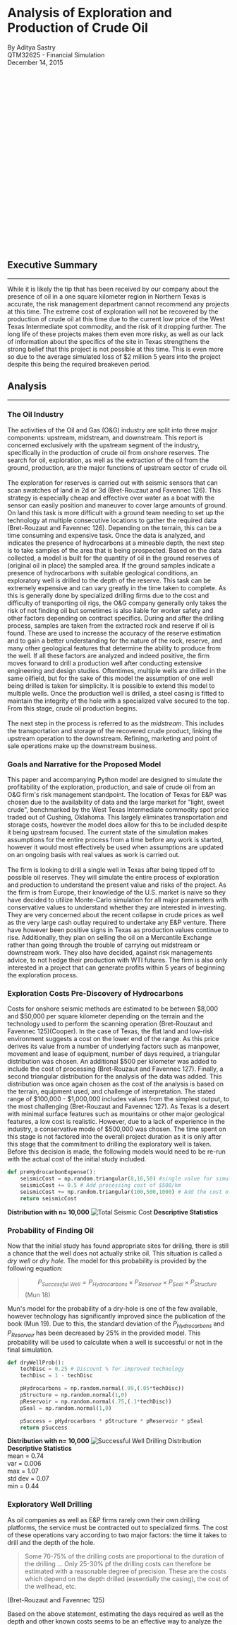 

<br><br><br><br><br><br><br><br><br><br>




<br><br><br>








# Analysis of Exploration and Production of Crude Oil











By Aditya Sastry <br>
QTM32625 - Financial Simulation <br>
December 14, 2015 <br><br><br><br><br><br><br><br><br><br><br><br><br><br><br><br><br><br><br><br><br><br><br><br><br>



## Executive Summary
------------
While it is likely the tip that has been received by our company about the presence of oil in a one square kilometer region in Northern Texas is accurate, the risk management department cannot recommend any projects at this time. The extreme cost of exploration will not be recovered by the production of crude oil at this time due to the current low price of the West Texas Intermediate spot commodity, and the risk of it dropping further. The long life of these projects makes them even more risky, as well as our lack of information about the specifics of the site in Texas strengthens the strong belief that this project is not possible at this time. This is even more so due to the average simulated loss of \$2 million 5 years into the project despite this being the required breakeven period. 

## Analysis
-------------
### The  Oil Industry
The activities of the Oil and Gas (O&G) industry are split into three major components: upstream, midstream, and downstream. This report is concerned exclusively with the upstream segment of the industry, specifically in the production of crude oil from onshore reserves. The search for oil, exploration, as well as the extraction of the oil from the ground, production, are the major functions of upstream sector of crude oil. <br><br>The exploration for reserves is carried out with seismic sensors that can scan swatches of land in 2d or 3d (Bret-Rouzaut and Favennec 126). This strategy is especially cheap and effective over water as a boat with the sensor can easily position and maneuver to cover large amounts of ground. On land this task is more difficult with a ground team needing to set up the technology at multiple consecutive locations to gather the required data (Bret-Rouzaut and Favennec 126). Depending on the terrain, this can be a time consuming and expensive task. Once the data is analyzed, and indicates the presence of hydrocarbons at a mineable depth, the next step is to take samples of the area that is being prospected. Based on the data collected, a model is built for the quantity of oil in the ground reserves of (original oil in place) the sampled area. If the ground samples indicate a presence of hydrocarbons with suitable geological conditions, an exploratory well is drilled to the depth of the reserve. This task can be extremely expensive and can vary greatly in the time taken to complete. As this is generally done by specialized drilling firms due to the cost and difficulty of transporting oil rigs, the O&G company generally only takes the risk of not finding oil but sometimes is also liable for worker safety and other factors depending on contract specifics. During and after the drilling process, samples are taken from the extracted rock and reserve if oil is found. These are used to increase the accuracy of the reserve estimation and to gain a better understanding for the nature of the rock, reserve, and many other geological features that determine the ability to produce from the well. If all these factors are analyzed and indeed positive, the firm moves forward to drill a production well after conducting extensive engineering and design studies. Oftentimes, multiple wells are drilled in the same oilfield, but for the sake of this model the assumption of one well being drilled is taken for simplicity. It is possible to extend this model to multiple wells. Once the production well is drilled, a steel casing is fitted to maintain the integrity of the hole with a specialized valve secured to the top. From this stage, crude oil production begins.<br><br>
The next step in the process is referred to as the *midstream*. This includes the transportation and storage of the recovered crude product, linking the upstream operation to the downstream. Refining, marketing and point of sale operations make up the downstream business.<br>


### Goals and Narrative for the Proposed Model

This paper and accompanying Python model are designed to simulate the profitability of the exploration, production, and sale of crude oil from an O&G firm's risk management standpoint. The location of Texas for E&P was chosen due to the availability of data and the large market for "light, sweet crude", benchmarked by the West Texas Intermediate commodity spot price traded out of Cushing, Oklahoma. This largely eliminates transportation and storage costs, however the model does allow for this to be included despite it being upstream focused. The current state of the simulation makes assumptions for the entire process from a time before any work is started, however it would most effectively be used when assumptions are updated on an ongoing basis with real values as work is carried out. <br><br>
The firm is looking to drill a single well in Texas after being tipped off to possible oil reserves. They will simulate the entire process of exploration and production to understand the present value and risks of the project. As the firm is from Europe, their knowledge of the U.S. market is naive so they have decided to utilize Monte-Carlo simulation for all major parameters with conservative values to understand whether they are interested in investing. They are very concerned about the recent collapse in crude prices as well as the very large cash outlay required to undertake any E&P venture. There have however been positive signs in Texas as production values continue to rise. Additionally, they plan on selling the oil on a Mercantile Exchange rather than going through the trouble of carrying out midstream or downstream work. They also have decided, against risk managements advice, to not hedge their production with WTI futures. The firm is also only interested in a project that can generate profits within 5 years of beginning the exploration process.
<br>

### Exploration Costs Pre-Discovery of Hydrocarbons
Costs for onshore seismic methods are estimated to be between \$8,000 and \$50,000 per square kilometer depending on the terrain and the technology used to perform the scanning operation (Bret-Rouzaut and Favennec 125)(Cooper). In the case of Texas, the flat land and low-risk environment suggests a cost on the lower end of the range. As this price derives its value from a number of underlying factors such as manpower, movement and lease of equipment, number of days required, a triangular distribution was chosen. An additional \$500 per kilometer was added to include the cost of processing (Bret-Rouzaut and Favennec 127). Finally, a second triangular distribution for the analysis of the data was added. This distribution was once again chosen as the cost of the analysis is based on the terrain, equipment used, and challenge of interpretation. The stated range of \$100,000 - \$1,000,000 includes values from the simplest output, to the most challenging (Bret-Rouzaut and Favennec 127). As Texas is a desert with minimal surface features such as mountains or other major geological features, a low cost is realistic. However, due to a lack of experience in the industry, a conservative mode of \$500,000 was chosen. The time spent on this stage is not factored into the overall project duration as it is only after this stage that the commitment to drilling the exploratory well is taken. Before this decision is made, the following models would need to be re-run with the actual cost of the initial study included.


```python
def preHydrocarbonExpense():
	seismicCost = np.random.triangular(8,16,50) #single value for simulation
	seismicCost += 0.5 # Add processing cost of $500/km
	seismicCost += np.random.triangular(100,500,1000) # Add the cost of analysis of the data
	return seismicCost
```

**Distribution with  n= 10,000**
![Total Seismic Cost](http://i.imgur.com/fHKxZNU.png?1)
**Descriptive Statistics**<br>

### Probability of Finding Oil
Now that the initial study has found appropriate sites for drilling, there is still a chance that the well does not actually strike oil. This situation is called a *dry well* or *dry hole.* The model for this probability is provided by the following equation:
> $$ P_{Successful\ Well} = P_{Hydrocarbons} \times P_{Reservoir} \times P_{Seal} \times P_{Structure} $$ (Mun 18)

Mun's model for the probability of a dry-hole is one of the few available, however technology has significantly improved since the publication of the book (Mun 19). Due to this, the standard deviation of the $P_{Hydrocarbons}$ and $P_{Reservoir}$ has been decreased by 25% in the provided model. This probability will be used to calculate when a well is successful or not in the final simulation.


```python
def dryWellProb():
	techDisc = 0.25 # Discount % for improved technology
	techDisc = 1 - techDisc

	pHydrocarbons = np.random.normal(.99,(.05*techDisc))
	pStructure = np.random.normal(1,0)
	pReservoir = np.random.normal(.75,(.1*techDisc))
	pSeal = np.random.normal(1,0)

	pSuccess = pHydrocarbons * pStructure * pReservoir * pSeal
	return pSuccess
```

**Distribution with  n= 10,000**
![Successful Well Drilling Distribution](https://i.imgur.com/lvgAsjR.png)
**Descriptive Statistics**<br>
mean = 0.74 <br>
var = 0.006<br>
max = 1.07<br>
std dev = 0.07<br>
min = 0.44

### Exploratory Well Drilling
As oil companies as well as E&P firms rarely own their own drilling platforms, the service must be contracted out to specialized firms.
The cost of these operations vary according to two major factors: the time it takes to drill and the depth of the hole.

> Some 70-75% of the drilling costs are proportional to the duration of the drilling ... Only 25-30% pf the drilling costs can therefore be estimated with a reasonable degree of precision. These are the costs which depend on the depth drilled (essentially the casing), the cost of the wellhead, etc.

(Bret-Rouzaut and Favennec 125)

Based on the above statement, estimating the days required as well as the depth and other known costs seems to be an effective way to analyze the cost of the well. Contracts for drilling are generally quoted at a *dayrate* rather than a lump-sum value, however the latter case does occur in special situations (Pulsipher).

#### Drilling Time
Estimations of onshore drilling have a range of 20 days to 120 days based on examining Bret-Rouzaut and Favennec's estimates as well as the Energen2015 annual report (Bret-Rouzaut and Favennec 128). This variability is often due to geographical challenges and hazards as well as somewhat frequent delays that occur. As Texas, specifically West and North Texas where oil is relatively abundant, the assumption that there are not major geographical or geological challenges is made. Due to this, a normal distribution with $\mu = 60\  days,\ \sigma = 7\ days$ was chosen. The assumption that projects that do not face significant delays have a 95.45% chance of being completed +/- two weeks of the 60 day estimate seems reasonable based on collected data.<br><br>
However, as there are "frequent" delays, a number that is not explicitly quantified in any of the literature reviewed, a penalty period must be added in a certain number of cases. Based on capital budgeting projects from other industries, the assumed frequency of significant delays (exceeding the included two week margin) is assumed at 15% of projects. In the case of a delay, a duration of three to six weeks is chosen uniformly due to the number of possible issues that could lead to an unpredictable range of delays.


```python
def expDrillTime():
	pDelay = 0.15 # Probability of a significant delay
	projectTime = np.random.normal(60, 7) # Base drilling time in days
	if np.random.random()>= (1-pDelay): # Delay occurs
		projectTime += np.random.random_integers(21, 42) # Penalty duration added
	return projectTime # Total drilling time
```

**Distribution with  n= 10,000**
![Distribution of Drill Time](https://i.imgur.com/ldEuoNf.png?1)
**Descriptive Statistics**<br>
var = 182.83<br>
max = 121.44<br>
min = 35.91<br>
std dev = 13.52<br>
mean = 64.66

#### Drilling Depth
There are a few quantitative models for estimating drilling depth based on a number of geological factors. Rather than crudely estimating these parameters, forecasting the drilling depth in the United States for exploratory Oil wells based on the U.S. Energy Information Administration (EIA) reports seemed more reliable. With either industry data or experimental results, using geological simulation would very likely result in a more accurate outcome however neither were available at the time of this report.
<br><br>
The EIA provides average well depths for a number of parameters including the type of resource such as oil or natural gas, as well as the three types of wells: dry, exploratory, and development. Last updated in August 2015, data from 1949 to 2008 is provided for the depth of exploratory oil wells (“Average Depth of Crude Oil and Natural Gas Wells.”). A simple linear regression of the coded year, 1-60 rather than 1949-2008, as the independent variable with the depth of wells as the dependent variable yields a strong explanatory model. With an $R^2$ value of 83.79% and P-Values significant at $\alpha = 0.05$ for both the slope and intercept, the least squares regression appears to be a strong fit. This equation was then used to forecast for well depth in the year 2016, the estimated completion year of the Texas project.


```python
def forecastDepth(year):
	wb = load_workbook('EIA_Report.xlsx') #EIA data
	dataSheet = wb['data'] # Cells D4:D63 contain the time series
	exploratoryDepths = []
	for i in range(60): # Extract data into python
		exploratoryDepths.append(int(dataSheet['D'+ str(i+4)].value))
	x = [i+1.0 for i in range(60)] # Build 1-60 for LSRL X values
	y = exploratoryDepths
	x = np.array(x)
	y = np.array(y)
	A = np.vstack([x,np.ones(len(x))]).T
	m, c = np.linalg.lstsq(A,y)[0]  # Where m = b1, c = b0
	return [(c + m*(year-1948)),(c + m*(year-1948))+1.96*(1013.568999323128/np.sqrt(60)),(c + m*(year-1948))-1.96*(1013.568999323128/np.sqrt(60))]
```

**Regression Fit**
![LSRL Fit](http://imgur.com/A5R8VMe.png?1)
**Metrics**<br>
Slope = 53.57<br>
Intercept = 4433.00<br>
$R^2$ = 83.78%<br>
Standard Error = 415.06<br>
P Value of Slope = $1.93 \times 10^{-44}$<br>
P Value of Intercept = $1.38 \times 10^{-24}$

**Forecast**<br>
2016 Point Forecast = 8075.97 ft<br>
95% Interval Assuming Normality = {7819.50 ft,8332.44 ft}

#### Logging
During the process and after the exploratory well is drilled, the extracted mud as well as contents of the well is scientifically tested on an ongoing basis for hydrocarbons and various properties of the surrounding geology. The cost driver for this operation is simplified to a price per meter drilled at a rate of \$150 - \$200 per meter (Bret-Rouzaut and Favennec 130). This is simulated below based on two uniform distributions, the depth based on the confidence interval, and the cost based on the price estimate discussed above.


```python
def loggingCost():
	depth = np.random.uniform(wellDepthL,wellDepthH) # Didn't call forecastDepth() since the year isn't changing currently
	cost = np.random.uniform(150,200)
	return (cost*(depth*0.3048))/1000 # convert to meters, and stay in 1000s of dollars
```

**Distribution with  n= 10,000**
![Logging Cost](http://imgur.com/h2euTuJ.png?1)
**Descriptive Statistics**<br>
mean = 430.62 <br>
max = 507.00 <br>
min = 358.00 <br>
var = 1331.10 <br>
std dev = 36.48 <br>

### Simulating Exploration Cost
Now that a model for the cost drivers, probabilities, and some of the costs are established, a Monte Carlo simulation can be developed. The following model will be the basis of the trials
$$  Cost_{Exploration} = Cost_{Pre-Discovery} + (Binary_{Dry\ Well} \times Cost_{Dry\ Well}) + (Drill\ Time \times Cost_{Daycost}) + Cost_{Logging} + (Binary_{Blowout} \times Cost_{Blowout})$$ 
#### Blowout Probability
Despite the safety advances in the industry, oilfield engineering and services remain as some of the most dangerous jobs in America. This is due to hazardous machinery, working conditions, and the chance of blowouts. The probability of a blowout must be included in the model as they do occur with some frequency. The Alberta Energy and Utilities Board provides the frequency of onshore drilling blowouts as $4.9 \times 10^{-4}$ per well drilled (“Blowout Frequencies.”). This includes both exploratory and development wells. As this is not a development well and there is no oil being extracted, the cost would be related to equipment damage and personal injury. Due to this, a uniform distribution from \$1-$10 million was chosen. This number is low as the contracting out of the drilling limits the liability exposure of the oil producing firm.


```python
def disaster():
	if np.random.random()*100000 <= 49:
		return True
	else:
		return False
```

#### Simulation Parameters
Due to the low probability of blowouts, 100,000 iterations are used. This should result in approximately 49 blowouts.


```python
cExploration = [] # Cost of Exploration
cPreDiscover = [] # Pre-discovery costs
cDryWell = [] # Dry well cost
cDrill = [] # Drilling cost
cLogging = [] # Logging cost
cBlowout = [] # Blowout cost

numDryHole = 0 # Number of dry holes simulated
numBlowOut = 0 # Number of blowouts simulated
for i in range(100000): # 100,000 iterations
	drillTime = expDrillTime()
	dayCost = drillDaycost()
	cPreDiscover.append(preHydrocarbonExpense())
	blowout = disaster()
	blowoutExpense = np.random.uniform(1000,10000)
	if np.random.random() < dryWellProb():
		cDryWell.append(0)
		cDrill.append(drillTime*dayCost)
		cLogging.append(loggingCost())
	else:
		cDryWell.append(drillTime*dayCost*0.75)
		cDrill.append(0)
		cLogging.append(0)
		numDryHole += 1
	if blowout:
		cBlowout.append(blowoutExpense)
		numBlowOut += 1
	else:
		cBlowout.append(0)
	cExploration.append(cPreDiscover[i]+cDryWell[i]+cDrill[i]+cLogging[i]+cBlowout[i])
```

**Results**
![Imgur](http://i.imgur.com/E22x1kf.png?1)<br>
**Descriptive Statistics of Total Cost** <br><br>
min: 691.92<br> mean: 1988.20<br> max: 11747.77<br> std dev: 468.40<br> var: 219401.02

** Analysis**

90% of the Total Cost falls below \$2,563,143, however the maximum value is nearly $12 million. This is due to the occurrence of blowouts that incur a significant cost. This risk could bankrupt the company if it is not managed during the exploratory drilling process. The right skewed nature of the total cost is a positive sign as the cost is more likely to fall in the fat left tail. Subtracting the total cost from the present value of production profits will give the total project value.

### Prospect evaluation, how much Oil is there?
The standard model for prospect evaluation of onshore oil reserves is the *Original Oil In Place* (OOIP):
$$ N = \frac{7758Ah\phi(1-S_w)}{B_{oi}}\ \times\ E $$
Where:<br> $A$ = reservoir area (Acres) <br> $h$ = thickness (Feet) <br> $\phi$ = Porosity REF <br> $S_w$ = Water Saturation <br> $B_{oi}$ = Formation volume factor <br> $E$ = Recovery Factor<br><br>

(Sustakoski and Morton-Thompson 513)

As these are specific to observed soil samples and analysis of drilled mud, a function to output this value has been written; however, for the scope of this report a simplified model will be used. As there is a 5 year cap on breaking even, the model will only use the production duration calculated below to asses this project under the assumption that there is more oil than can be extracted in 5 years - (exploration + production). The data available on porosity and other factors seems to be rarely published, or behind a paywall and any kind of distributional analysis seems to be absent. Some example simulations exist, however they seem to have entirely fabricated data. 
### Production Duration
Due to the fact that a time limit has been imposed on the project, the model will assume that the entire reserve of the well will not be exhausted in the given timeframe. The lifetime production of an oil well is constantly decreasing at a growing rate as the pressure and volume decreases. The standard equation to model this is the exponential decline function ("Traditional Decline Curve Analysis"):$$q_t\ =\ q_ie^{-Dt}$$<br>
Where:<br>$q_t\ =\ Rate\ of\ production\ at\ time\ t$<br>$q_i\ =\ Initial\ rate\ of\ production$<br>$D\ =\ decline\ rate\ \% $<br>$t\ =\ time$
<br><br>
To model this, a further simulation will be used based on the following table from Oil and Gas Monitor, except with the start dates being sampled from the exploration simulation ("Risk Analysis and Oil Production Curves"): <br>

|Factor|Distribution   | Low | Mode  | High  |
|---|---|---|---|---|
| qi  | Lognormal<br>(10%,50%,90%)  |90   | 100  |125   |
| D  | Beta  |0.5%   |1%   | 7.5%  |
| Minimum  | Constant  | 20  | 20  | 20  |
<br>
As this data was provided in Low, Mode, High format, triangular distributions will be fitted to best match the CDF of the suggest distributions. While this is not ideal, it does drastically decrease the positive tail probabilities while still capturing the majority of the negative tail making it more conservative. Based on visual analysis of the distributions, the following table is used.
<br>

|Factor|Distribution   | Low | Mode  | High  |
|---|---|---|---|---|
| qi  | Triangular  |85   | 98  |128   |
| D  | Triangular  |0.5%   |1.2%   | 5%  |
| Minimum  | Constant  | 20  | 20  | 20  |
<br>


```python
def prodQt(t):
	qi = np.random.triangular(85,96,125)
	D = np.random.triangular(0.005,0.012, 0.05)
	minimum = 20.0
	qt = qi*exp(-1*D*t)
	return qt
```

**Example Exponential Production Curve n = 2 years (480 production days)**
![Imgur](http://i.imgur.com/nRs6Ny3.png?1)
Barrel output per day reaches minimum value of 20 and stabilizes

### Future Value of Oil
The West Texas Intermediate (WTI) commodity spot price will be used to benchmark the value of produced crude. Numerous quantitative and analytical models have been used to forecast the price of the commodity, however due to the recent collapse of the price of the asset, there is a great deal of uncertainty. Traditional econometric time series models such as auto-regressive moving-average models are unlikely to perform favorably despite being considered the most accurate in the short and medium term (Behmiri and Manso 32). Financial models using future prices to estimate changes in spot prices has historically shown that future prices are not efficiently priced, rather than having predictive power over spot prices (Behmiri and Manso 35). Models that rely on economic data would seemingly have the best accuracy in a market so heavily impacted by supply/demand shifts and global manipulation of prices. Factoring in OPEC behavior, EIA reports GDP, and other economic variables has been tested but is most effective with an analytical neural network (ANN) (Behmiri and Manso 39). ANNs seem to outperform econometric models in long term forecasts as well (Behmiri and Manso 41).
<br>
![Imgur](http://i.imgur.com/xOIGwvr.png?1)
<br>
There is an ongoing economic debate about whether the build in prices from 2004 to 2014 was irrational, and the price drop in late 2014 is the return to rational prices. Due to the recent nature of the price drop and the lack of literature on the current state of the asset, I will be using a geometric random walk to simulate the price process of crude oil during the production phase. Arguments exist for both mean reverting and random walk models for oil, however the current situation calls for a conservative approach in forecasting. This is why a geometric random walk was chosen rather than a mean reverting process.
<br>
![Imgur](http://i.imgur.com/O6IN8Pp.png)
<br>


```python
apiKey = "JqjPBo2L93BKkEh3fEo2"
#wtiData = q.get("EIA/PET_RWTC_D", authtoken=apiKey) # pull in data from the EIA on spot price of WTI via Quandl
#wtiData.to_excel('WTI.xlsx', 'wti') # store it so I don't exceed my 50 api call limit
wtiData = p.read_excel('WTI.xlsx','wti', index_col= None, na_values = ['NA'])
wtiData = p.DataFrame(wtiData)
wtiData = wtiData.set_index('Date')
wtiShort = wtiData['2014-12-25':'2015-11-29'].values # Conver to Numpy array for iterating

for i in wtiShort:
	last = 0
	count = 0
	logDiff = []
	if count == 0:
		count += 1
		last = i
	elif count > 0:
		logDiff.append(np.log(i/last))
		last = i
	else:
		print("Diffing error")
		break

sigma = np.std(logDiff)
print("Sigma = " + str(sigma))
mu = np.mean(logDiff) + (0.5*sigma)**2
print("Mu = " + str(mu))

def gmr(mu, sigma, s, t, dt):
	n = round(t/dt)
	t = np.linspace(0,t,n)
	w = np.random.standard_normal(size = n)
	w = np.cumsum(w)*np.sqrt(dt)
	x = (mu-0.5*sigma**2)*t + sigma*w
	s = s*np.exp(x)
	return np.array(s)

def makeWalks(itr, mu, sigma, s, t, dt):
	randwalk = np.array([])
	randwalk = gmr(mu, sigma, s, t, dt)
	for i in range(itr-1):
		randwalk =np.column_stack((randwalk, gmr(mu, sigma, s, t, dt)))
	return randwalk
```

**100 Day n = 5 GMR Simulation**
![Imgur](http://i.imgur.com/MAH84dK.png)
**100 Day n = 500 GMR Simulation**
![Imgur](http://i.imgur.com/YUxInH8.png)
<br>
All the values are stored in an array so any oil produced can be marked to market at the appropriate day and discounted. This model assumes that oil is only produced and sold during trading days, not Saturday or Sunday. To add this would simply involve duplicating Friday values for the following two periods. Additionally it assumes that produced crude is being sold at daily closing prices, not intraday prices.

### Cost of Oil
A triangular distribution was used once more for the cost of oil per barrel as the only current data found on onshore crude production listed a minimum, maximum and average cost with minimal accompanying data (Ro). 


```python
def prodCostBarrel():
	return np.random.triangular(22,51,72)
```

### Bringing it All Together: Analysis of the Drilling Opportunity
To simulate the value of the drilling project, the following expressions were used in each simulation.


$ t\ =\ (5\ \times\ 240)\ -\ exploration\ drilling\ time\ -\ production\ drilling\ time $

$ Production\ Revenue\ = \sum_{n=1}^{t}\ \frac{Q_n\ \times\ P_n}{(1+r)^n} $

$ Production\ Cost\ = \sum_{n=1}^{t}\ \frac{Q_n\ \times\ C_n}{(1+r)^n} $

$ Production\ PL\ = \sum_{n=1}^{t}\ \frac{(Q_n\ \times\ P_n) - (Q_n\ \times\ C_n)}{(1+r)^n} $

$ Project\ Revenue\ =\ Production\ PL\ -\ Exploration\ Cost $

Where:

Q = Quantity of Oil Produced

P = Price of WTI per barrel

C = Cost of extraction per barrel

r = 0.0061 (Risk-free rate adjusted to daily)

Due to issues with the Python compiler being used, 1,000 simulations were run instead of the ideal 10,000 or more. Despite this, blowouts and dry wells were represented in the data set. 

![Imgur](http://i.imgur.com/BEO9FQw.png?1)

The first and most apparent conclusion from the simulation is that the firm should absolutely not pursue a well drilling project. In no simulation does the company make money, instead there is an average expected loss of \$2,035,980. The firm stands a 10\% chance of losing more than \$2,632,737 and A 90\% chance of losing over \$1,389,944. Due to the current price of oil even the production segment, the profit driver, loses money in over 70 \% of simulations. This became even clearer when the simulation was run again (shown below) with a starting WTI price of \$100 per barrel instead of the \$40.1 used in the real simulation. The extreme project P&L minimum values in excess of $5 million are due to blowouts, and would exist regardless of market conditions and does not impact our current assessment.<br>
![Imgur](http://i.imgur.com/kuayslz.png?1)<br>
Before the 2014 crash in Oil prices, \$80-\$100 was often thought to be the steady price of oil. Due to this, a number of oil companies likely used high expected prices and paths for risk management and budgeting, explaining the recent number of cancelled projects and layoffs in the E&P industry. The large number of iterations with a value of 0 is due to there being no production cost when a dry well is found. While in most economic climates, a dry well being found would be a poor outcome, currently it is favorable compared to actual production. The incredible cost of exploration means that any project that continues into production must produce a very large quantity of oil, over a long period of time, to break even. As production quantity drops over time and revenues are discounted in the above model, the production time must increase drastically to result in a noticeable increase in profit. While the assumptions used in the simulation are conservative and likely to change over time, updating the values over the process of E&P as well as using more accurate estimates could paint a more optimistic picture. At this time however, the recommendation to the firm is to cease all new exploration and production operations.


```python
for i in range(1000):
	#Vars
	### EXPLORATION ###
	exDrillTime = expDrillTime()
	dayCost = drillDaycost()
	cPreDiscover.append(preHydrocarbonExpense())
	if np.random.random() < dryWellProb():
		cDryWell.append(exDrillTime*dayCost*0.75) # Only drilling time, no analysis with a discount for less processing and other costs
		cDrill.append(0)
		cLogging.append(0)
		dryWell = True
	else:
		`
		cDrill.append(exDrillTime*dayCost)
		cLogging.append(loggingCost())
		numDryHole += 1
		dryWell = False
	blowout = disaster()
	blowoutExpense = np.random.uniform(1000,10000)
	if blowout:
		cBlowout.append(blowoutExpense)
		numBlowOut += 1
	else:
		cBlowout.append(0)
	#if i > 0:
	cExploration.append(cPreDiscover[i]+cDryWell[i]+cDrill[i]+cLogging[i]+cBlowout[i])

	### PRODUCTION ###
	if not dryWell:
		prodCost = prodCostBarrel()
		prodDrillTime = expDrillTime()
		timeRemaining = int(np.floor((5*240) - (exDrillTime + prodDrillTime))) # 5 years - exploration and production drill time
		randomWalk = gmr(40.3, timeRemaining, 1) # Generate spot oil prices for time remaining days
		# Arrays to be reset each simulation
		qProd =[]
		revProd = []
		cProd = []
		netProd = []
		oilVal = []
		for x in range(timeRemaining):
			prodQ = prodQt(i+1)
			qProd.append(prodQ)
			revProd.append(randomWalk[x]*prodQ)
			cProd.append(prodQ*prodCost)
			netProd.append(revProd[x]-cProd[x])
			oilVal.append(randomWalk[x])
		npvProd.append(np.npv(dailyRate, netProd))
		NPVcProd.append(np.npv(dailyRate, cProd))
		NPVrevProd.append(np.npv(dailyRate, revProd))
		SUMqProd.append(np.sum(qProd))
		npvOilVal.append(np.npv(dailyRate, oilVal))
		finalRev.append(np.npv(dailyRate, netProd)-1000.0*(cPreDiscover[i]+cDryWell[i]+cDrill[i]+cLogging[i]+cBlowout[i]))
	else:
		finalRev.append(-1000.0*(cPreDiscover[i]+cDryWell[i]+cDrill[i]+cLogging[i]+cBlowout[i]))
		npvProd.append(0)
```


## Appendix
------
** Simulation Results **
<br>*Format:*
<br>Name
<br>{Descriptive Statistics}
<br>[Percentiles]
<br>
<br>Pre Discovery
<br>{'mean': 562.03926603371247, 'std dev': 188.8102373815004, 'max': 1002.736354673645, 'var': 35649.305740058531, 'min': 134.<br>09206779667483}
<br>['10: 316.061217604', '20: 396.284903526', '30: 459.418153416', '40: 506.730084727', '50: 556.792664327', '60: 605.322845165', <br>'70: 668.409878583', '80: 734.188122264', '90: 823.836450267']
<br>Dry Well
<br>{'mean': 223.89129296051036, 'std dev': 398.68431853822466, 'max': 1587.3717803736035, 'var': 158949.18584828859, 'min': 0.0}
<br>['10: 0.0', '20: 0.0', '30: 0.0', '40: 0.0', '50: 0.0', '60: 0.0', '70: 0.0', '80: 717.262476505', '90: 889.444560622']
<br>Number of Dry Holes: 252
<br>Drilling Cost
<br>{'mean': 891.93995361879706, 'std dev': 571.26439707928023, 'max': 2447.8439782889777, 'var': 326343.01137035352, 'min': 0.0}
<br>['10: 0.0', '20: 0.0', '30: 871.092968943', '40: 967.159532969', '50: 1046.22947771', '60: 1103.50965817', '70: 1186.42701256', <br>'80: 1305.39326872', '90: 1529.91690756']
<br>Logging Cost
<br>{'mean': 321.95135055281793, 'std dev': 189.59599887558517, 'max': 504.54455695548518, 'var': 35946.642789630889, 'min': 0.0}
<br>['10: 0.0', '20: 0.0', '30: 377.68827432', '40: 393.450397835', '50: 406.523574394', '60: 423.789512314', '70: 441.451911716', <br>'80: 459.880763914', '90: 478.408375147']
<br>Blowout Expense
<br>{'mean': 0.0, 'std dev': 0.0, 'max': 0, 'var': 0.0, 'min': 0}
<br>['10: 0.0', '20: 0.0', '30: 0.0', '40: 0.0', '50: 0.0', '60: 0.0', '70: 0.0', '80: 0.0', '90: 0.0']
<br>Number of Blowouts: 0
<br>Total Cost
<br>{'mean': 1999.8218631658376, 'std dev': 452.12613896222518, 'max': 3394.5342751554631, 'var': 204418.04553288937, 'min': 802.<br>0887645307015}
<br>['10: 1387.44243615', '20: 1602.20589428', '30: 1776.39849354', '40: 1923.98636223', '50: 2020.78120996', '60: 2114.00663996', <br>'70: 2225.13299659', '80: 2353.22673226', '90: 2563.14352962']
<br>Production Quantity
<br>{'mean': 24593.783221369689, 'std dev': 11558.757286696486, 'max': 107773.52020511097, 'var': 133604870.0127591, 'min': 19900.0}
<br>['10: 20840.8543773', '20: 21170.644232', '30: 21360.0', '40: 21480.0', '50: 21580.0', '60: 21660.0', '70: 21780.0', '80: 21960.<br>0', '90: 26810.6967839']
<br>Production Cost
<br>{'mean': 180600.56475079348, 'std dev': 89526.527435297045, 'max': 927942.20158407593, 'var': 8014999114.6229935, 'min': <br>74762.47083026031}
<br>['10: 111751.993359', '20: 128641.417331', '30: 145726.607828', '40: 154543.310252', '50: 165544.399775', '60: 176204.819702', <br>'70: 188825.159778', '80: 202534.218156', '90: 225300.235761']
<br>Production Revenue
<br>{'mean': 132260.21472351087, 'std dev': 77997.174157468035, 'max': 901850.11987878103, 'var': 6083559176.5503998, 'min': 56270.<br>076099441714}
<br>['10: 83366.2128816', '20: 90172.0997635', '30: 98233.9558192', '40: 105556.742014', '50: 114716.497777', '60: 122105.174426', <br>'70: 132899.933516', '80: 150190.425672', '90: 179284.418118']
<br>Production P&L
<br>{'mean': -36158.581820407388, 'std dev': 58006.559466172577, 'max': 450093.43988665711, 'var': 3364760941.1026158, 'min': -433560<br>.09068986354}
<br>['10: -103067.831768', '20: -80086.6217162', '30: -59643.6336856', '40: -44230.2948473', '50: -27351.5067762', '60: <br>-6398.83127636', '70: 0.0', '80: 0.0', '90: 9850.64743371']
<br>Oil Value
<br>{'mean': 5704.8686312025193, 'std dev': 1445.7371974868429, 'max': 11594.257227718441, 'var': 2090156.0441971105, 'min': <br>2813.5038049720865}
<br>['10: 4062.83022011', '20: 4459.96297224', '30: 4827.41001581', '40: 5163.56302879', '50: 5511.58861644', '60: 5814.4463779', <br>'70: 6203.08727534', '80: 6759.53262447', '90: 7656.72316838']
<br>Project Revenue
<br>{'mean': -2035980.4449862451, 'std dev': 470728.54406257899, 'max': -802088.76453070145, 'var': 221585362195.27536, 'min': <br>-3393967.5004291041}
<br>['10: -2632737.84894', '20: -2408686.40792', '30: -2270802.29861', '40: -2170765.64786', '50: -2063421.80385', '60: <br>-1945886.96034', '70: -1800935.04599', '80: -1625987.55222', '90: -1389944.37319']


# Bibliography

<div style="line-height: 2; padding-left: 2em; text-indent:-2em;" class="csl-bib-body">
  <div class="csl-entry">“Average Depth of Crude Oil and Natural Gas Wells.” 31 Aug. 2015. Web.</div>
  <span class="Z3988" title="url_ver=Z39.88-2004&amp;ctx_ver=Z39.88-2004&amp;rfr_id=info%3Asid%2Fzotero.org%3A2&amp;rft_val_fmt=info%3Aofi%2Ffmt%3Akev%3Amtx%3Adc&amp;rft.type=document&amp;rft.title=Average%20Depth%20of%20Crude%20Oil%20and%20Natural%20Gas%20Wells&amp;rft.publisher=U.S.%20Energy%20Information%20Administration&amp;rft.identifier=https%3A%2F%2Fwww.eia.gov%2Fdnav%2Fpet%2Fpet_crd_welldep_s1_a.htm&amp;rft.date=2015-08-31"></span>
  <div class="csl-entry">Behmiri, Niaz B., and José R. Pires Manso. “Crude Oil Price Forecasting Techniques: A Comprehensive Review of Literature.” Web.</div>
  <span class="Z3988" title="url_ver=Z39.88-2004&amp;ctx_ver=Z39.88-2004&amp;rfr_id=info%3Asid%2Fzotero.org%3A2&amp;rft_val_fmt=info%3Aofi%2Ffmt%3Akev%3Amtx%3Adc&amp;rft.type=document&amp;rft.title=Crude%20Oil%20Price%20Forecasting%20Techniques%3A%20a%20Comprehensive%20Review%20of%20Literature&amp;rft.publisher=Chartered%20Alternative%20Investment%20Analyst%20Association&amp;rft.identifier=https%3A%2F%2Fwww.caia.org%2Fsites%2Fdefault%2Ffiles%2F3.RESEARCH%2520REVIEW.pdf&amp;rft.aufirst=Niaz%20B.&amp;rft.aulast=Behmiri&amp;rft.au=Niaz%20B.%20Behmiri&amp;rft.au=Jos%C3%A9%20R.%20Pires%20Manso"></span>
  <div class="csl-entry">“Blowout Frequencies.” Mar. 2010. Web.</div>
  <span class="Z3988" title="url_ver=Z39.88-2004&amp;ctx_ver=Z39.88-2004&amp;rfr_id=info%3Asid%2Fzotero.org%3A2&amp;rft_val_fmt=info%3Aofi%2Ffmt%3Akev%3Amtx%3Adc&amp;rft.type=document&amp;rft.title=Blowout%20Frequencies&amp;rft.publisher=OGP&amp;rft.identifier=http%3A%2F%2Fwww.ogp.org.uk%2Fpubs%2F434-02.pdf&amp;rft.date=2010-03"></span>
  <div class="csl-entry">Bret-Rouzaut, Nadine, and Jean-Pierre Favennec. <i>Oil and Gas Exploration and Production: Reserves, Costs, Contracts</i>. Editions TECHNIP, 2011. Print.</div>
  <span class="Z3988" title="url_ver=Z39.88-2004&amp;ctx_ver=Z39.88-2004&amp;rfr_id=info%3Asid%2Fzotero.org%3A2&amp;rft_id=urn%3Aisbn%3A978-2-7108-0975-3&amp;rft_val_fmt=info%3Aofi%2Ffmt%3Akev%3Amtx%3Abook&amp;rft.genre=book&amp;rft.btitle=Oil%20and%20Gas%20Exploration%20and%20Production%3A%20Reserves%2C%20Costs%2C%20Contracts&amp;rft.publisher=Editions%20TECHNIP&amp;rft.aufirst=Nadine&amp;rft.aulast=Bret-Rouzaut&amp;rft.au=Nadine%20Bret-Rouzaut&amp;rft.au=Jean-Pierre%20Favennec&amp;rft.date=2011&amp;rft.tpages=328&amp;rft.isbn=978-2-7108-0975-3&amp;rft.language=en"></span>
  <div class="csl-entry">Charpentier, Ronald R., and T.R. Klett. “A Monte Carlo Simulation Method for the Assessment of Undiscovered, Conventional Oil and Gas.” 2008. Web.</div>
  <span class="Z3988" title="url_ver=Z39.88-2004&amp;ctx_ver=Z39.88-2004&amp;rfr_id=info%3Asid%2Fzotero.org%3A2&amp;rft_val_fmt=info%3Aofi%2Ffmt%3Akev%3Amtx%3Adc&amp;rft.type=document&amp;rft.title=A%20Monte%20Carlo%20Simulation%20Method%20for%20the%20Assessment%20of%20Undiscovered%2C%20Conventional%20Oil%20and%20Gas&amp;rft.publisher=U.S.%20Geological%20Survey&amp;rft.identifier=https%3A%2F%2Fpubs.er.usgs.gov%2Fpublication%2Fpp171326&amp;rft.aufirst=Ronald%20R.&amp;rft.aulast=Charpentier&amp;rft.au=Ronald%20R.%20Charpentier&amp;rft.au=T.R.%20Klett&amp;rft.date=2008"></span>
  <div class="csl-entry">Cooper, N.M. “The Value Of 3d Seismic In Today’s Exploration Environment&nbsp; – In Canada And Around The World.” : n. pag. Print.</div>
  <span class="Z3988" title="url_ver=Z39.88-2004&amp;ctx_ver=Z39.88-2004&amp;rfr_id=info%3Asid%2Fzotero.org%3A2&amp;rft_val_fmt=info%3Aofi%2Ffmt%3Akev%3Amtx%3Adc&amp;rft.type=document&amp;rft.title=The%20Value%20Of%203d%20Seismic%20In%20Today%E2%80%99s%20Exploration%20Environment%20%20%E2%80%93%20In%20Canada%20And%20Around%20The%20World&amp;rft.aufirst=N.M.&amp;rft.aulast=Cooper&amp;rft.au=N.M.%20Cooper"></span>
  <div class="csl-entry">Duara, Nigel. “In West Texas Oil Boomtowns, ‘the End Is near.’” <i>latimes.com</i>. N.p., 3 Mar. 2015. Web. 3 Dec. 2015.</div>
  <span class="Z3988" title="url_ver=Z39.88-2004&amp;ctx_ver=Z39.88-2004&amp;rfr_id=info%3Asid%2Fzotero.org%3A2&amp;rft_val_fmt=info%3Aofi%2Ffmt%3Akev%3Amtx%3Adc&amp;rft.type=webpage&amp;rft.title=In%20West%20Texas%20oil%20boomtowns%2C%20'the%20end%20is%20near'&amp;rft.description=Fear%20blew%20in%20fierce%20over%20a%20patch%20of%20West%20Texas%20late%20last%20year%2C%20falling%20fast%20and%20without%20warning%20through%20gray%20skies%20to%20alight%20on%20the%20shoulders%20of%20men%20and%20women%20who%20depend%20on%20oil%20for%20their%20livelihoods.&amp;rft.identifier=http%3A%2F%2Fwww.latimes.com%2Fnation%2Fla-na-texas-oil-20150303-story.html&amp;rft.aufirst=Nigel&amp;rft.aulast=Duara&amp;rft.au=Nigel%20Duara&amp;rft.date=2015-03-03"></span>
  <div class="csl-entry">“ESTIMATING DRILLING COSTS-2: Indices Describe Complexity of Drilling Directional, Extended-Reach Wells.” <i>Oil &amp; Gas Journal</i> 105.30 (2007): n. pag. Web. 3 Dec. 2015.</div>
  <span class="Z3988" title="url_ver=Z39.88-2004&amp;ctx_ver=Z39.88-2004&amp;rfr_id=info%3Asid%2Fzotero.org%3A2&amp;rft_val_fmt=info%3Aofi%2Ffmt%3Akev%3Amtx%3Ajournal&amp;rft.genre=article&amp;rft.atitle=ESTIMATING%20DRILLING%20COSTS-2%3A%20Indices%20describe%20complexity%20of%20drilling%20directional%2C%20extended-reach%20wells&amp;rft.jtitle=Oil%20%26%20Gas%20Journal&amp;rft.volume=105&amp;rft.issue=30&amp;rft.date=2007-08-13"></span>
  <div class="csl-entry">Kaiser, Mark J. “A Survey of Drilling Cost and Complexity Estimation Models.” <i>International Journal of Petroleum Science and Technology</i> 1.1 (2007): 1–22. Print.</div>
  <span class="Z3988" title="url_ver=Z39.88-2004&amp;ctx_ver=Z39.88-2004&amp;rfr_id=info%3Asid%2Fzotero.org%3A2&amp;rft_val_fmt=info%3Aofi%2Ffmt%3Akev%3Amtx%3Ajournal&amp;rft.genre=article&amp;rft.atitle=A%20Survey%20of%20Drilling%20Cost%20and%20Complexity%20Estimation%20Models&amp;rft.jtitle=International%20Journal%20of%20Petroleum%20Science%20and%20Technology&amp;rft.volume=1&amp;rft.issue=1&amp;rft.aufirst=Mark%20J.&amp;rft.aulast=Kaiser&amp;rft.au=Mark%20J.%20Kaiser&amp;rft.date=2007&amp;rft.pages=1-22&amp;rft.spage=1&amp;rft.epage=22&amp;rft.issn=0973-6328"></span>
  <div class="csl-entry">---. “ESTIMATING DRILLING COSTS-1: Joint Association Survey, Mechanical Risk Index Methods Common in GOM.” <i>Oil &amp; Gas Journal</i> 105.32 (2007): n. pag. Web.</div>
  <span class="Z3988" title="url_ver=Z39.88-2004&amp;ctx_ver=Z39.88-2004&amp;rfr_id=info%3Asid%2Fzotero.org%3A2&amp;rft_val_fmt=info%3Aofi%2Ffmt%3Akev%3Amtx%3Ajournal&amp;rft.genre=article&amp;rft.atitle=ESTIMATING%20DRILLING%20COSTS-1%3A%20Joint%20association%20survey%2C%20mechanical%20risk%20index%20methods%20common%20in%20GOM&amp;rft.jtitle=Oil%20%26%20Gas%20Journal&amp;rft.volume=105&amp;rft.issue=32&amp;rft.aufirst=Mark%20J.&amp;rft.aulast=Kaiser&amp;rft.au=Mark%20J.%20Kaiser&amp;rft.date=2007-08-27"></span>
  <div class="csl-entry">Mun, Johnathan. <i>Modeling Risk: Applying Monte Carlo Simulation, Real Options Analysis, Forecasting, and Optimization Techniques</i>. John Wiley &amp; Sons, 2006. Print.</div>
  <span class="Z3988" title="url_ver=Z39.88-2004&amp;ctx_ver=Z39.88-2004&amp;rfr_id=info%3Asid%2Fzotero.org%3A2&amp;rft_id=urn%3Aisbn%3A978-0-470-00977-2&amp;rft_val_fmt=info%3Aofi%2Ffmt%3Akev%3Amtx%3Abook&amp;rft.genre=book&amp;rft.btitle=Modeling%20Risk%3A%20Applying%20Monte%20Carlo%20Simulation%2C%20Real%20Options%20Analysis%2C%20Forecasting%2C%20and%20Optimization%20Techniques&amp;rft.publisher=John%20Wiley%20%26%20Sons&amp;rft.aufirst=Johnathan&amp;rft.aulast=Mun&amp;rft.au=Johnathan%20Mun&amp;rft.date=2006-07-21&amp;rft.tpages=627&amp;rft.isbn=978-0-470-00977-2&amp;rft.language=en"></span>
  <div class="csl-entry">“Probabilistic Approach to Oil and Gas Prospect Evaluation Using the Microsoft Excel Spreadsheet.” Web.</div>
  <span class="Z3988" title="url_ver=Z39.88-2004&amp;ctx_ver=Z39.88-2004&amp;rfr_id=info%3Asid%2Fzotero.org%3A2&amp;rft_val_fmt=info%3Aofi%2Ffmt%3Akev%3Amtx%3Adc&amp;rft.type=document&amp;rft.title=Probabilistic%20Approach%20to%20Oil%20and%20Gas%20Prospect%20Evaluation%20Using%20the%20Microsoft%20Excel%20Spreadsheet&amp;rft.publisher=Louisiana%20State%20University&amp;rft.identifier=http%3A%2F%2Fwww.enrg.lsu.edu%2Fenergydata%2Fpast%2Fprobapproach"></span>
  <div class="csl-entry">Pulsipher, Allan G. “ESTIMATING DRILLING COSTS-Conclusion: Systems Approach Combines Hybrid Drilling Cost Functions.” <i>Oil &amp; Gas Journal</i> 105.32 (2007): n. pag. Web. 3 Dec. 2015.</div>
  <span class="Z3988" title="url_ver=Z39.88-2004&amp;ctx_ver=Z39.88-2004&amp;rfr_id=info%3Asid%2Fzotero.org%3A2&amp;rft_val_fmt=info%3Aofi%2Ffmt%3Akev%3Amtx%3Ajournal&amp;rft.genre=article&amp;rft.atitle=ESTIMATING%20DRILLING%20COSTS-Conclusion%3A%20Systems%20approach%20combines%20hybrid%20drilling%20cost%20functions&amp;rft.jtitle=Oil%20%26%20Gas%20Journal&amp;rft.volume=105&amp;rft.issue=32&amp;rft.aufirst=Allan%20G.&amp;rft.aulast=Pulsipher&amp;rft.au=Allan%20G.%20Pulsipher&amp;rft.date=2007-08-27"></span>
  <div class="csl-entry">“Risk Analysis and Oil Production Curves - Oil + Gas Monitor.” <i>Oil + Gas Monitor</i>. N.p., n.d. Web. 8 Dec. 2015.</div>
  <span class="Z3988" title="url_ver=Z39.88-2004&amp;ctx_ver=Z39.88-2004&amp;rfr_id=info%3Asid%2Fzotero.org%3A2&amp;rft_val_fmt=info%3Aofi%2Ffmt%3Akev%3Amtx%3Adc&amp;rft.type=blogPost&amp;rft.title=Risk%20Analysis%20and%20Oil%20Production%20Curves%20-%20Oil%20%2B%20Gas%20Monitor&amp;rft.description=Rafael%20Hartke%20%7C%20Palisade%20Corporation%20The%20use%20of%20risk%20analysis%20in%20the%20oil%20and%20gas%20industry%20can%20take%20many%20forms.%20Whether%20it%E2%80%99s%20safety%20risk%2C%20economic%20risk%20or%20schedule-based%20risk%2C%20it%20is%20critical%20to%20know%20what%20risk%20factors%20exist%20and%20the%20likelihood%20that%20they%20may%20occur.%20Doing%20so%20allows%20decision-makers%20to%20plan%20in%20a%20manner%20that%20%E2%80%A6&amp;rft.identifier=http%3A%2F%2Fwww.oilgasmonitor.com%2Frisk-analysis-oil-production-curves%2F6103%2F"></span>
  <div class="csl-entry">Ro, Sam et al. “The Middle East Has A Huge Advantage In The Global Oil Market.” <i>Business Insider</i>. N.p., n.d. Web. 15 Dec. 2015.</div>
  <span class="Z3988" title="url_ver=Z39.88-2004&amp;ctx_ver=Z39.88-2004&amp;rfr_id=info%3Asid%2Fzotero.org%3A2&amp;rft_val_fmt=info%3Aofi%2Ffmt%3Akev%3Amtx%3Adc&amp;rft.type=webpage&amp;rft.title=The%20Middle%20East%20Has%20A%20Huge%20Advantage%20In%20The%20Global%20Oil%20Market&amp;rft.description=The%20American%20Shale%20Boom%20is%20not%20cheap.&amp;rft.identifier=http%3A%2F%2Fwww.businessinsider.com%2Fcrude-oil-cost-of-production-2014-5&amp;rft.aufirst=Sam&amp;rft.aulast=Ro&amp;rft.au=Sam%20Ro&amp;rft.au=2014%20May%2013&amp;rft.au=181%2046&amp;rft.au=2"></span>
  <div class="csl-entry">Sustakoski, Rick J., and Diana Morton-Thompson. “Reserves Estimation.” Web.</div>
  <span class="Z3988" title="url_ver=Z39.88-2004&amp;ctx_ver=Z39.88-2004&amp;rfr_id=info%3Asid%2Fzotero.org%3A2&amp;rft_val_fmt=info%3Aofi%2Ffmt%3Akev%3Amtx%3Adc&amp;rft.type=document&amp;rft.title=Reserves%20estimation&amp;rft.publisher=American%20Association%20of%20Petroleum%20Geologists%20Wiki&amp;rft.description=To%20better%20understand%20reserves%20estimation%2C%20a%20few%20important%20terms%20require%20definition.%20Original%20oil%20in%20place%20(OOIP)%20and%20original%20gas%20in%20place%20(OGIP)%20refer%20to%20the%20total%20volume%20of%20hydrocarbon%20stored%20in%20a%20reservoir%20prior%20to%20production.%20Reserves%20or%20recoverable%20reserves%20are%20the%20volume%20of%20hydrocarbons%20that%20can%20be%20profitably%20extracted%20from%20a%20reservoir%20using%20existing%20technology.%20Resources%20are%20reserves%20plus%20all%20other%20hydrocarbons%20that%20may%20eventually%20become%20producible%3B%20this%20includes%20known%20oil%20and%20gas%20deposits%20present%20that%20cannot%20be%20technologically%20or%20economically%20recovered%20(OOIP%20and%20OGIP)%20as%20well%20as%20other%20undiscovered%20potential%20reserves.&amp;rft.identifier=http%3A%2F%2Fwiki.aapg.org%2FReserves_estimation&amp;rft.aufirst=Rick%20J.&amp;rft.aulast=Sustakoski&amp;rft.au=Rick%20J.%20Sustakoski&amp;rft.au=Diana%20Morton-Thompson"></span>
  <div class="csl-entry">“The Land Rig Newsletter.” Apr. 2015. Web.</div>
  <span class="Z3988" title="url_ver=Z39.88-2004&amp;ctx_ver=Z39.88-2004&amp;rfr_id=info%3Asid%2Fzotero.org%3A2&amp;rft_val_fmt=info%3Aofi%2Ffmt%3Akev%3Amtx%3Adc&amp;rft.type=document&amp;rft.title=The%20Land%20Rig%20Newsletter&amp;rft.publisher=RigData&amp;rft.identifier=http%3A%2F%2Fwww.rigdata.com%2Fsamples%2FNELR.pdf&amp;rft.date=2015-04"></span>
  <div class="csl-entry">Toews, Gerhard, and Alexander Naumov. “The Relationship Between Oil Price and Costs in the Oil and Gas Industry.” Web.</div>
  <span class="Z3988" title="url_ver=Z39.88-2004&amp;ctx_ver=Z39.88-2004&amp;rfr_id=info%3Asid%2Fzotero.org%3A2&amp;rft_val_fmt=info%3Aofi%2Ffmt%3Akev%3Amtx%3Adc&amp;rft.type=document&amp;rft.title=The%20Relationship%20Between%20Oil%20Price%20and%20Costs%20in%20the%20Oil%20and%20Gas%20Industry&amp;rft.publisher=University%20of%20Oxford&amp;rft.identifier=http%3A%2F%2Fwww.economics.ox.ac.uk%2Fmaterials%2Fpapers%2F13819%2Fpaper152.pdf&amp;rft.aufirst=Gerhard&amp;rft.aulast=Toews&amp;rft.au=Gerhard%20Toews&amp;rft.au=Alexander%20Naumov"></span>
  <div class="csl-entry">“Traditional Decline Curve Analysis.” Web.</div>
  <span class="Z3988" title="url_ver=Z39.88-2004&amp;ctx_ver=Z39.88-2004&amp;rfr_id=info%3Asid%2Fzotero.org%3A2&amp;rft_val_fmt=info%3Aofi%2Ffmt%3Akev%3Amtx%3Adc&amp;rft.type=document&amp;rft.title=Traditional%20Decline%20Curve%20Analysis&amp;rft.publisher=Petrocenter&amp;rft.identifier=http%3A%2F%2Fwww.petrocenter.com%2Freservoir%2FDCA_theory.htm"></span>
</div>
